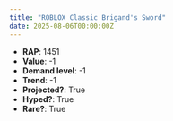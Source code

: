 ```yaml
---
title: "ROBLOX Classic Brigand's Sword"
date: 2025-08-06T00:00:00Z
---
```

- **RAP**: 1451
- **Value**: -1
- **Demand level**: -1
- **Trend**: -1
- **Projected?**: True
- **Hyped?**: True
- **Rare?**: True
